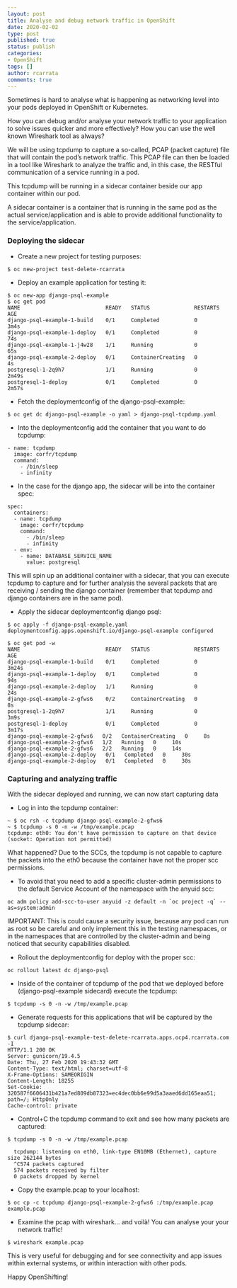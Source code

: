 ```yaml
---
layout: post
title: Analyse and debug network traffic in OpenShift
date: 2020-02-02
type: post
published: true
status: publish
categories:
- OpenShift
tags: []
author: rcarrata
comments: true
---
```


Sometimes is hard to analyse what is happening as networking level into your pods deployed in
OpenShift or Kubernetes.

How you can debug and/or analyse your network traffic to your application to solve
issues quicker and more effectively? How you can use the well known Wireshark tool as always?

We will be using tcpdump to capture a so-called, PCAP (packet capture) file that will contain the
pod’s network traffic. This PCAP file can then be loaded in a tool like Wireshark to analyze the
traffic and, in this case, the RESTful communication of a service running in a pod.

This tcpdump will be running in a sidecar container beside our app container within our pod.

A sidecar container is a container that is running in the same pod as the actual service/application
and is able to provide additional functionality to the service/application.

### Deploying the sidecar

* Create a new project for testing purposes:

```
$ oc new-project test-delete-rcarrata
```

* Deploy an example application for testing it:

```
$ oc new-app django-psql-example
$ oc get pod
NAME                           READY   STATUS              RESTARTS   AGE
django-psql-example-1-build    0/1     Completed           0          3m4s
django-psql-example-1-deploy   0/1     Completed           0          74s
django-psql-example-1-j4w28    1/1     Running             0          65s
django-psql-example-2-deploy   0/1     ContainerCreating   0          4s
postgresql-1-2q9h7             1/1     Running             0          2m49s
postgresql-1-deploy            0/1     Completed           0          2m57s
```

* Fetch the deploymentconfig of the django-psql-example:
```
$ oc get dc django-psql-example -o yaml > django-psql-tcpdump.yaml
```

* Into the deploymentconfig add the container that you want to do tcpdump:

```
- name: tcpdump
  image: corfr/tcpdump
  command:
    - /bin/sleep
    - infinity
```

* In the case for the django app, the sidecar will be into the container spec:

```
spec:
  containers:
  - name: tcpdump
    image: corfr/tcpdump
    command:
      - /bin/sleep
      - infinity
  - env:
    - name: DATABASE_SERVICE_NAME
      value: postgresql
```

This will spin up an additional container with a sidecar, that you can execute tcpdump to capture and for further analysis the several
packets that are receiving / sending the django container (remember that tcpdump and django containers are in the same pod).

* Apply the sidecar deploymentconfig django psql:

```
$ oc apply -f django-psql-example.yaml
deploymentconfig.apps.openshift.io/django-psql-example configured

$ oc get pod -w
NAME                           READY   STATUS              RESTARTS   AGE
django-psql-example-1-build    0/1     Completed           0          3m24s
django-psql-example-1-deploy   0/1     Completed           0          94s
django-psql-example-2-deploy   1/1     Running             0          24s
django-psql-example-2-gfws6    0/2     ContainerCreating   0          8s
postgresql-1-2q9h7             1/1     Running             0          3m9s
postgresql-1-deploy            0/1     Completed           0          3m17s
django-psql-example-2-gfws6   0/2   ContainerCreating   0     8s
django-psql-example-2-gfws6   1/2   Running   0     10s
django-psql-example-2-gfws6   2/2   Running   0     14s
django-psql-example-2-deploy   0/1   Completed   0     30s
django-psql-example-2-deploy   0/1   Completed   0     30s
```

### Capturing and analyzing traffic

With the sidecar deployed and running, we can now start capturing data

* Log in into the tcpdump container:

```
~ $ oc rsh -c tcpdump django-psql-example-2-gfws6
~ $ tcpdump -s 0 -n -w /tmp/example.pcap
tcpdump: eth0: You don't have permission to capture on that device
(socket: Operation not permitted)
```

What happened? Due to the SCCs, the tcpdump is not capable to capture the packets into the eth0
because the container have not the proper scc permissions.

* To avoid that you need to add a specific cluster-admin permissions to the default Service Account of the namespace
with the anyuid scc:

```
oc adm policy add-scc-to-user anyuid -z default -n `oc project -q` --as=system:admin
```

IMPORTANT: This is could cause a security issue, because any pod can run as root so be careful and only implement
this in the testing namespaces, or in the namespaces that are controlled by the cluster-admin and
being noticed that security capabilities disabled.

* Rollout the deploymentconfig for deploy with the proper scc:

```
oc rollout latest dc django-psql
```

* Inside of the container of tcpdump of the pod that we deployed before (django-psql-example
  sidecard) execute the tcpdump:

```
$ tcpdump -s 0 -n -w /tmp/example.pcap

```

* Generate requests for this applications that will be captured by the tcpdump sidecar:

```
$ curl django-psql-example-test-delete-rcarrata.apps.ocp4.rcarrata.com -I
HTTP/1.1 200 OK
Server: gunicorn/19.4.5
Date: Thu, 27 Feb 2020 19:43:32 GMT
Content-Type: text/html; charset=utf-8
X-Frame-Options: SAMEORIGIN
Content-Length: 18255
Set-Cookie: 320587f6606431b421a7ed809db87323=ec4dec0bb6e99d5a3aaed6dd165eaa51; path=/; HttpOnly
Cache-control: private
```

* Control+C the tcpdump command to exit and see how many packets are captured:

```
$ tcpdump -s 0 -n -w /tmp/example.pcap

  tcpdump: listening on eth0, link-type EN10MB (Ethernet), capture size 262144 bytes
  ^C574 packets captured
  574 packets received by filter
  0 packets dropped by kernel
```

* Copy the example.pcap to your localhost:

```
$ oc cp -c tcpdump django-psql-example-2-gfws6 :/tmp/example.pcap example.pcap
```

* Examine the pcap with wireshark... and voilà! You can analyse your your network traffic!

```
$ wireshark example.pcap
```

This is very useful for debugging and for see connectivity and app issues within external systems,
or within interaction with other pods.

Happy OpenShifting!
